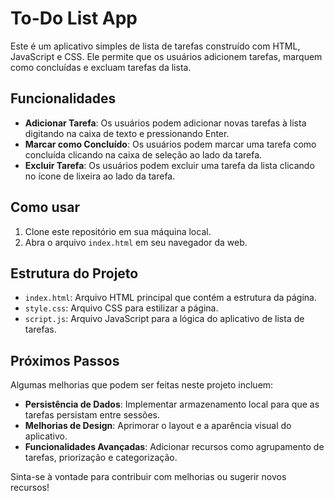# To-Do List App

Este é um aplicativo simples de lista de tarefas construído com HTML, JavaScript e CSS. Ele permite que os usuários adicionem tarefas, marquem como concluídas e excluam tarefas da lista.

## Funcionalidades

- **Adicionar Tarefa**: Os usuários podem adicionar novas tarefas à lista digitando na caixa de texto e pressionando Enter.
- **Marcar como Concluído**: Os usuários podem marcar uma tarefa como concluída clicando na caixa de seleção ao lado da tarefa.
- **Excluir Tarefa**: Os usuários podem excluir uma tarefa da lista clicando no ícone de lixeira ao lado da tarefa.

## Como usar

1. Clone este repositório em sua máquina local.
2. Abra o arquivo `index.html` em seu navegador da web.

## Estrutura do Projeto

- `index.html`: Arquivo HTML principal que contém a estrutura da página.
- `style.css`: Arquivo CSS para estilizar a página.
- `script.js`: Arquivo JavaScript para a lógica do aplicativo de lista de tarefas.

## Próximos Passos

Algumas melhorias que podem ser feitas neste projeto incluem:

- **Persistência de Dados**: Implementar armazenamento local para que as tarefas persistam entre sessões.
- **Melhorias de Design**: Aprimorar o layout e a aparência visual do aplicativo.
- **Funcionalidades Avançadas**: Adicionar recursos como agrupamento de tarefas, priorização e categorização.

Sinta-se à vontade para contribuir com melhorias ou sugerir novos recursos!
